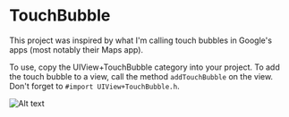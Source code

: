TouchBubble
===========
This project was inspired by what I'm calling touch bubbles in Google's apps (most notably their Maps app).

To use, copy the UIView+TouchBubble category into your project. To add the touch bubble to a view, call the method `addTouchBubble` on the view. Don't forget to `#import UIView+TouchBubble.h`.

![Alt text](http://i.imgur.com/dNubsrw.gif)

